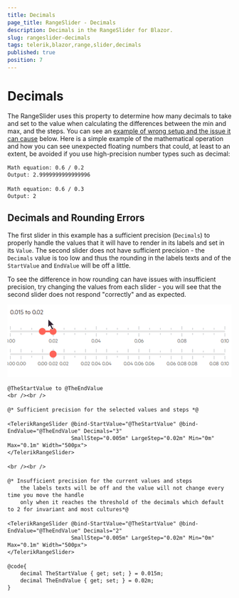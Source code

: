 ```yaml
---
title: Decimals
page_title: RangeSlider - Decimals
description: Decimals in the RangeSlider for Blazor.
slug: rangeslider-decimals
tags: telerik,blazor,range,slider,decimals
published: true
position: 7
---
```


# Decimals

The RangeSlider uses this property to determine how many decimals to take and set to the value when calculating the differences between the min and max, and the steps. You can see an [example of wrong setup and the issue it can cause](#decimals-and-rounding-errors) below. Here is a simple example of the mathematical operation and how you can see unexpected floating numbers that could, at least to an extent, be avoided if you use high-precision number types such as decimal:

````C#.skip-repl
Math equation: 0.6 / 0.2 
Output: 2.9999999999999996

Math equation: 0.6 / 0.3
Output: 2
````

## Decimals and Rounding Errors

The first slider in this example has a sufficient precision (`Decimals`) to properly handle the values that it will have to render in its labels and set in its `Value`. The second slider does not have sufficient precision - the `Decimals` value is too low and thus the rounding in the labels texts and of the `StartValue` and `EndValue` will be off a little.

To see the difference in how rounding can have issues with insufficient precision, try changing the values from each slider - you will see that the second slider does not respond "correctly" and as expected.

![precision issues with wrong Decimals setting](images/rangeslider-precision-issue.gif)

````CSHTML
@TheStartValue to @TheEndValue
<br /><br />

@* Sufficient precision for the selected values and steps *@

<TelerikRangeSlider @bind-StartValue="@TheStartValue" @bind-EndValue="@TheEndValue" Decimals="3"
                    SmallStep="0.005m" LargeStep="0.02m" Min="0m" Max="0.1m" Width="500px">
</TelerikRangeSlider>

<br /><br />

@* Insufficient precision for the current values and steps
    the labels texts will be off and the value will not change every time you move the handle
    only when it reaches the threshold of the decimals which default to 2 for invariant and most cultures*@

<TelerikRangeSlider @bind-StartValue="@TheStartValue" @bind-EndValue="@TheEndValue" Decimals="2"
                    SmallStep="0.005m" LargeStep="0.02m" Min="0m" Max="0.1m" Width="500px">
</TelerikRangeSlider>

@code{
    decimal TheStartValue { get; set; } = 0.015m;
    decimal TheEndValue { get; set; } = 0.02m;
}
````
